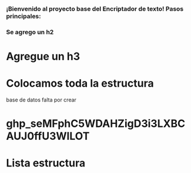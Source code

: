 ### ¡Bienvenido al proyecto base del Encriptador de texto! Pasos principales:
### Se agrego un h2 
# Agregue un h3 
# Colocamos toda la estructura
base de datos falta por crear
# 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
# Lista estructura